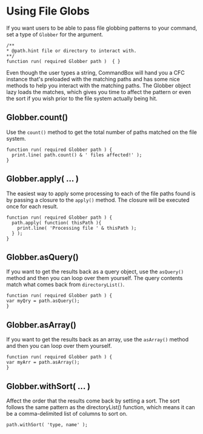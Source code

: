 # Using File Globs

If you want users to be able to pass file globbing patterns to your command, set a type of `Globber` for the argument.

```
/**
* @path.hint file or directory to interact with.
**/
function run( required Globber path )  { }
```

Even though the user types a string, CommandBox will hand you a CFC instance that's preloaded with the matching paths and has some nice methods to help you interact with the matching paths.  The Globber object lazy loads the matches, which gives you time to affect the pattern or even the sort if you wish prior to the file system actually being hit.

## Globber.count()

Use the `count()` method to get the total number of paths matched on the file system.
```
function run( required Globber path ) {
  print.line( path.count() & ' files affected!' );
}
```

## Globber.apply( ... )

The easiest way to apply some processing to each of the file paths found is by passing a closure to the `apply()` method.  The closure will be executed once for each result.

```
function run( required Globber path ) {
  path.apply( function( thisPath ){
    print.line( 'Processing file ' & thisPath );
  } );
}
```
## Globber.asQuery()
If you want to get the results back as a query object, use the `asQuery()` method and then you can loop over them yourself. The query contents match what comes back from `directoryList()`.
```
function run( required Globber path ) {
var myQry = path.asQuery();
}
```
## Globber.asArray()
If you want to get the results back as an array, use the `asArray()` method and then you can loop over them yourself. 
```
function run( required Globber path ) {
var myArr = path.asArray();
}
```



## Globber.withSort( ... )

Affect the order that the results come back by setting a sort. The sort follows the same pattern as the directoryList() function, which means it can be a comma-delimited list of columns to sort on.
```
path.withSort( 'type, name' );
```
